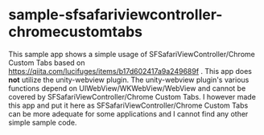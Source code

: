 # sample-sfsafariviewcontroller-chromecustomtabs

This sample app shows a simple usage of SFSafariViewController/Chrome Custom Tabs based on https://qiita.com/lucifuges/items/b17d602417a9a249689f . This app does **not** utilize the unity-webview plugin. The unity-webview plugin's various functions depend on UIWebView/WKWebView/WebView and cannot be covered by SFSafariViewController/Chrome Custom Tabs. I however made this app and put it here as SFSafariViewController/Chrome Custom Tabs can be more adequate for some applications and I cannot find any other simple sample code.
